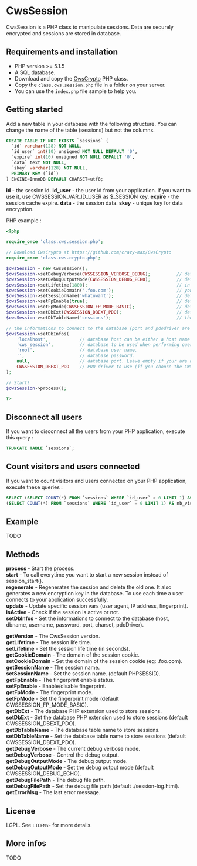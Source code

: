 # CwsSession

CwsSession is a PHP class to manipulate sessions.
Data are securely encrypted and sessions are stored in database. 

## Requirements and installation

* PHP version >= 5.1.5
* A SQL database.
* Download and copy the [CwsCrypto](https://github.com/crazy-max/CwsCrypto) PHP class.
* Copy the ``class.cws.session.php`` file in a folder on your server.
* You can use the ``index.php`` file sample to help you.

## Getting started

Add a new table in your database with the following structure.
You can change the name of the table (sessions) but not the columns.

```sql
CREATE TABLE IF NOT EXISTS `sessions` (
  `id` varchar(128) NOT NULL,
  `id_user` int(10) unsigned NOT NULL DEFAULT '0',
  `expire` int(10) unsigned NOT NULL DEFAULT '0',
  `data` text NOT NULL,
  `skey` varchar(128) NOT NULL,
  PRIMARY KEY (`id`)
) ENGINE=InnoDB DEFAULT CHARSET=utf8;
```

**id** - the session id.
**id_user** - the user id from your application. If you want to use it, use CWSSESSION_VAR_ID_USER as $_SESSION key.
**expire** - the session cache expire.
**data** - the session data.
**skey** - unique key for data encryption.

PHP example :

```php
<?php

require_once 'class.cws.session.php';

// Download CwsCrypto at https://github.com/crazy-max/CwsCrypto
require_once 'class.cws.crypto.php';

$cwsSession = new CwsSession();
$cwsSession->setDebugVerbose(CWSSESSION_VERBOSE_DEBUG);          // default CWSSESSION_VERBOSE_QUIET
$cwsSession->setDebugOutputMode(CWSSESSION_DEBUG_ECHO);          // default CWSSESSION_DEBUG_ECHO
$cwsSession->setLifetime(1800);                                  // in seconds (1800s = 30min)
$cwsSession->setCookieDomain('.foo.com');                        // your domain
$cwsSession->setSessionName('whatuwant');                        // default PHPSESSID
$cwsSession->setFpEnable(true);                                  // default true
$cwsSession->setFpMode(CWSSESSION_FP_MODE_BASIC);                // default CWSSESSION_FP_MODE_BASIC (check user agent)
$cwsSession->setDbExt(CWSSESSION_DBEXT_PDO);                     // default CWSSESSION_DBEXT_PDO
$cwsSession->setDbTableName('sessions');                         // the database table name to store sessions (see README.md for structure).

// the informations to connect to the database (port and pdodriver are optional).
$cwsSession->setDbInfos(
    'localhost',            // database host can be either a host name or an IP address.
    'cws_session',          // database to be used when performing queries.
    'root',                 // database user name.
    '',                     // database password.
    null,                   // database port. Leave empty if your are not sure.
    CWSSESSION_DBEXT_PDO    // PDO driver to use (if you choose the CWSSESSION_DBEXT_PDO database extension). Default CWSSESSION_DBDRIVER_MYSQL.
);

// Start!
$cwsSession->process();

?>
```

## Disconnect all users

If you want to disconnect all the users from your PHP application, execute this query :

```sql
TRUNCATE TABLE `sessions`;
```

## Count visitors and users connected

If you want to count visitors and users connected on your PHP application, execute these queries :

```sql
SELECT (SELECT COUNT(*) FROM `sessions` WHERE `id_user` > 0 LIMIT 1) AS nb_connected,
(SELECT COUNT(*) FROM `sessions` WHERE `id_user` = 0 LIMIT 1) AS nb_visitors;
```

## Example

TODO

## Methods

**process** - Start the process.<br />
**start** - To call everytime you want to start a new session instead of session_start().<br />
**regenerate** - Regenerates the session and delete the old one. It also generates a new encryption key in the database. To use each time a user connects to your application successfully.<br />
**update** - Update specific session vars (user agent, IP address, fingerprint).<br />
**isActive** - Check if the session is active or not.<br />
**setDbInfos** - Set the informations to connect to the database (host, dbname, username, password, port, charset, pdoDriver).<br />

**getVersion** - The CwsSession version.<br />
**getLifetime** - The session life time.<br />
**setLifetime** - Set the session life time (in seconds).<br />
**getCookieDomain** - The domain of the session cookie.<br />
**setCookieDomain** - Set the domain of the session cookie (eg: .foo.com).<br />
**getSessionName** - The session name.<br />
**setSessionName** - Set the session name. (default PHPSESSID).<br />
**getFpEnable** - The fingerprint enable status.<br />
**setFpEnable** - Enable/disable fingerprint.<br />
**getFpMode** - The fingerprint mode.<br />
**setFpMode** - Set the fingerprint mode (default CWSSESSION_FP_MODE_BASIC).<br />
**getDbExt** - The database PHP extension used to store sessions.<br />
**setDbExt** - Set the database PHP extension used to store sessions (default CWSSESSION_DBEXT_PDO).<br />
**getDbTableName** - The database table name to store sessions.<br />
**setDbTableName** - Set the database table name to store sessions (default CWSSESSION_DBEXT_PDO).<br />
**getDebugVerbose** - The current debug verbose mode.<br />
**setDebugVerbose** - Control the debug output.<br />
**getDebugOutputMode** - The debug output mode.<br />
**setDebugOutputMode** - Set the debug output mode (default CWSSESSION_DEBUG_ECHO).<br />
**getDebugFilePath** - The debug file path.<br />
**setDebugFilePath** - Set the debug file path (default ./session-log.html).<br />
**getErrorMsg** - The last error message.

## License

LGPL. See ``LICENSE`` for more details.

## More infos

TODO
